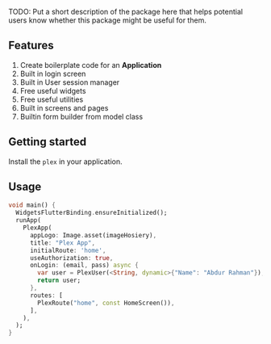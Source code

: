 <!--
This README describes the package. If you publish this package to pub.dev,
this README's contents appear on the landing page for your package.

For information about how to write a good package README, see the guide for
[writing package pages](https://dart.dev/guides/libraries/writing-package-pages).

For general information about developing packages, see the Dart guide for
[creating packages](https://dart.dev/guides/libraries/create-library-packages)
and the Flutter guide for
[developing packages and plugins](https://flutter.dev/developing-packages).
-->

TODO: Put a short description of the package here that helps potential users
know whether this package might be useful for them.

## Features
1. Create boilerplate code for an **Application**
2. Built in login screen
3. Built in User session manager
4. Free useful widgets
5. Free useful utilities
6. Built in screens and pages
7. Builtin form builder from model class

## Getting started

Install the `plex` in your application.


## Usage

```dart
void main() {
  WidgetsFlutterBinding.ensureInitialized();
  runApp(
    PlexApp(
      appLogo: Image.asset(imageHosiery),
      title: "Plex App",
      initialRoute: 'home',
      useAuthorization: true,
      onLogin: (email, pass) async {
        var user = PlexUser(<String, dynamic>{"Name": "Abdur Rahman"});
        return user;
      },
      routes: [
        PlexRoute("home", const HomeScreen()),
      ],
    ),
  );
}
```
